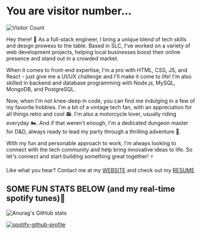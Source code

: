 # You are visitor number...


![Visitor Count](https://profile-counter.glitch.me/{lbako801/count.svg)

Hey there! 👋 As a full-stack engineer, I bring a unique blend of tech skills and design prowess to the table. Based in SLC, I've worked on a variety of web development projects, helping local businesses boost their online presence and stand out in a crowded market.

When it comes to front-end expertise, I'm a pro with HTML, CSS, JS, and React - just give me a UI/UX challenge and I'll make it come to life! I'm also skilled in backend and database programming with Node.js, MySQL, MongoDB, and PostgreSQL.

Now, when I'm not knee-deep in code, you can find me indulging in a few of my favorite hobbies. I'm a bit of a vintage tech fan, with an appreciation for all things retro and cool 📻. I'm also a motorcycle lover, usually riding everyday 🏍️. And if that weren't enough, I'm a dedicated dungeon master for D&D, always ready to lead my party through a thrilling adventure 🐉.

With my fun and personable approach to work, I'm always looking to connect with the tech community and help bring innovative ideas to life. So let's connect and start building something great together! ⚡️

Like what you hear? Contact me at my [WEBSITE](https://lorenbako.com/) and check out my [RESUME](https://lorenbako.com/static/media/resume.07c4f03fd729ea2bdc4f.pdf)

## SOME FUN STATS BELOW (and my real-time spotify tunes)👀
![Anurag's GitHub stats](https://github-readme-stats.vercel.app/api?username=lbako801&show_icons=true&theme=dark)


[![spotify-github-profile](https://spotify-github-profile.vercel.app/api/view?uid=1251467434&cover_image=true&theme=default&show_offline=false&background_color=121212)](https://github.com/kittinan/spotify-github-profile)
